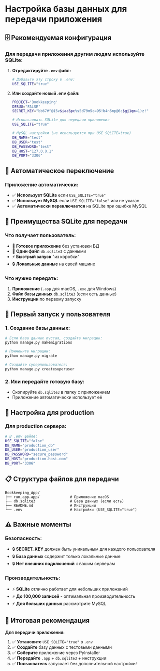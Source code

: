 # Настройка базы данных для передачи приложения

## 🗄️ Рекомендуемая конфигурация

### **Для передачи приложения другим людям используйте SQLite:**

1. **Отредактируйте `.env` файл:**
   ```bash
   # Добавьте эту строку в .env:
   USE_SQLITE="true"
   ```

2. **Или создайте новый .env файл:**
   ```bash
   PROJECT='Bookkeeping'
   DEBUG="FALSE"
   SECRET_KEY="bb67#^@15v$iaa5pc%s5d79m5c=95!b4n5np@6c$gj1qm=1)z!"
   
   # Использовать SQLite для передачи приложения
   USE_SQLITE="true"
   
   # MySQL настройки (не используются при USE_SQLITE=true)
   DB_NAME="test"
   DB_USER="test"
   DB_PASSWORD="test"
   DB_HOST="127.0.0.1"
   DB_PORT="3306"
   ```

## 🔄 Автоматическое переключение

### **Приложение автоматически:**
- ✅ **Использует SQLite** если `USE_SQLITE="true"`
- ✅ **Использует MySQL** если `USE_SQLITE="false"` или не указан
- ✅ **Автоматически переключается** на SQLite при ошибке MySQL

## 📱 Преимущества SQLite для передачи

### **Что получает пользователь:**
- 🚀 **Готовое приложение** без установки БД
- 📁 **Один файл** `db.sqlite3` с данными
- ⚡ **Быстрый запуск** "из коробки"
- 🔒 **Локальные данные** на своей машине

### **Что нужно передать:**
1. **Приложение** (`.app` для macOS, `.exe` для Windows)
2. **Файл базы данных** `db.sqlite3` (если есть данные)
3. **Инструкции** по первому запуску

## 🚀 Первый запуск у пользователя

### **1. Создание базы данных:**
```bash
# Если база данных пустая, создайте миграции:
python manage.py makemigrations

# Примените миграции:
python manage.py migrate

# Создайте суперпользователя:
python manage.py createsuperuser
```

### **2. Или передайте готовую базу:**
- Скопируйте `db.sqlite3` в папку с приложением
- Приложение автоматически использует её

## 🔧 Настройка для production

### **Для production сервера:**
```bash
# В .env файле:
USE_SQLITE="false"
DB_NAME="production_db"
DB_USER="production_user"
DB_PASSWORD="secure_password"
DB_HOST="production.host.com"
DB_PORT="3306"
```

## 📋 Структура файлов для передачи

```
Bookkeeping_App/
├── run_app.app/              # Приложение macOS
├── db.sqlite3                # База данных (если есть)
├── README.md                 # Инструкции
└── .env                      # Настройки (USE_SQLITE="true")
```

## ⚠️ Важные моменты

### **Безопасность:**
- 🔒 **SECRET_KEY** должен быть уникальным для каждого пользователя
- 🔒 **База данных** содержит только локальные данные
- 🔒 **Нет внешних подключений** к вашим серверам

### **Производительность:**
- ⚡ **SQLite** отлично работает для небольших приложений
- ⚡ **До 100,000 записей** - оптимальная производительность
- ⚡ **Для больших данных** рассмотрите MySQL

## 🎯 Итоговая рекомендация

**Для передачи приложения:**
1. ✅ **Установите** `USE_SQLITE="true"` в `.env`
2. ✅ **Создайте** базу данных с тестовыми данными
3. ✅ **Соберите** приложение через PyInstaller
4. ✅ **Передайте** `.app` + `db.sqlite3` + инструкции
5. ✅ **Пользователь** запускает без дополнительной настройки!
